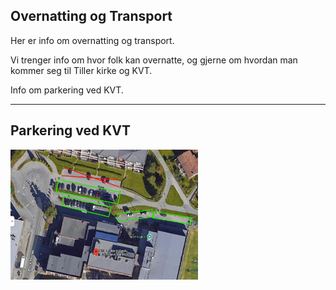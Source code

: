 ## Overnatting og Transport

Her er info om overnatting og transport.

Vi trenger info om hvor folk kan overnatte, og gjerne om hvordan man kommer seg til Tiller kirke og KVT.

Info om parkering ved KVT.

---
## Parkering ved KVT
<img src="../images/Parkering_KVT.png" alt="Parkering ved KVT" width="300">



